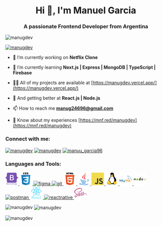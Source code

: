 <h1 align="center">Hi 👋, I'm Manuel Garcia</h1>
<h3 align="center">A passionate Frontend Developer from Argentina</h3>

<p align="left"> <img src="https://komarev.com/ghpvc/?username=manugdev&label=Profile%20views&color=0e75b6&style=flat" alt="manugdev" /> </p>

<p align="left"> <a href="https://twitter.com/manugdev" target="blank"><img src="https://img.shields.io/twitter/follow/manugdev?logo=twitter&style=for-the-badge" alt="manugdev" /></a> </p>

- 🔭 I’m currently working on **Netflix Clone**

- 🌱 I’m currently learning **Next.js | Express | MongoDB | TypeScript | Firebase**

- 👨‍💻 All of my projects are available at [https://manugdev.vercel.app/](https://manugdev.vercel.app/)

- 📝 And getting better at **React.js | Node.js**

- 📫 How to reach me **manug24696@gmail.com**

- 📄 Know about my experiences [https://mnf.red/manugdev](https://mnf.red/manugdev)

<h3 align="left">Connect with me:</h3>
<p align="left">
<a href="https://twitter.com/manugdev" target="blank"><img align="center" src="https://raw.githubusercontent.com/rahuldkjain/github-profile-readme-generator/master/src/images/icons/Social/twitter.svg" alt="manugdev" height="30" width="40" /></a>
<a href="https://linkedin.com/in/manugdev" target="blank"><img align="center" src="https://raw.githubusercontent.com/rahuldkjain/github-profile-readme-generator/master/src/images/icons/Social/linked-in-alt.svg" alt="manugdev" height="30" width="40" /></a>
<a href="https://instagram.com/manuu_garcia96" target="blank"><img align="center" src="https://raw.githubusercontent.com/rahuldkjain/github-profile-readme-generator/master/src/images/icons/Social/instagram.svg" alt="manuu_garcia96" height="30" width="40" /></a>
</p>

<h3 align="left">Languages and Tools:</h3>
<p align="left"> <a href="https://getbootstrap.com" target="_blank" rel="noreferrer"> <img src="https://raw.githubusercontent.com/devicons/devicon/master/icons/bootstrap/bootstrap-plain-wordmark.svg" alt="bootstrap" width="40" height="40"/> </a> <a href="https://www.w3schools.com/css/" target="_blank" rel="noreferrer"> <img src="https://raw.githubusercontent.com/devicons/devicon/master/icons/css3/css3-original-wordmark.svg" alt="css3" width="40" height="40"/> </a> <a href="https://www.figma.com/" target="_blank" rel="noreferrer"> <img src="https://www.vectorlogo.zone/logos/figma/figma-icon.svg" alt="figma" width="40" height="40"/> </a> <a href="https://git-scm.com/" target="_blank" rel="noreferrer"> <img src="https://www.vectorlogo.zone/logos/git-scm/git-scm-icon.svg" alt="git" width="40" height="40"/> </a> <a href="https://www.w3.org/html/" target="_blank" rel="noreferrer"> <img src="https://raw.githubusercontent.com/devicons/devicon/master/icons/html5/html5-original-wordmark.svg" alt="html5" width="40" height="40"/> </a> <a href="https://www.java.com" target="_blank" rel="noreferrer"> <img src="https://raw.githubusercontent.com/devicons/devicon/master/icons/java/java-original.svg" alt="java" width="40" height="40"/> </a> <a href="https://developer.mozilla.org/en-US/docs/Web/JavaScript" target="_blank" rel="noreferrer"> <img src="https://raw.githubusercontent.com/devicons/devicon/master/icons/javascript/javascript-original.svg" alt="javascript" width="40" height="40"/> </a> <a href="https://www.linux.org/" target="_blank" rel="noreferrer"> <img src="https://raw.githubusercontent.com/devicons/devicon/master/icons/linux/linux-original.svg" alt="linux" width="40" height="40"/> </a> <a href="https://www.mysql.com/" target="_blank" rel="noreferrer"> <img src="https://raw.githubusercontent.com/devicons/devicon/master/icons/mysql/mysql-original-wordmark.svg" alt="mysql" width="40" height="40"/> </a> <a href="https://nodejs.org" target="_blank" rel="noreferrer"> <img src="https://raw.githubusercontent.com/devicons/devicon/master/icons/nodejs/nodejs-original-wordmark.svg" alt="nodejs" width="40" height="40"/> </a> <a href="https://postman.com" target="_blank" rel="noreferrer"> <img src="https://www.vectorlogo.zone/logos/getpostman/getpostman-icon.svg" alt="postman" width="40" height="40"/> </a> <a href="https://reactjs.org/" target="_blank" rel="noreferrer"> <img src="https://raw.githubusercontent.com/devicons/devicon/master/icons/react/react-original-wordmark.svg" alt="react" width="40" height="40"/> </a> <a href="https://reactnative.dev/" target="_blank" rel="noreferrer"> <img src="https://reactnative.dev/img/header_logo.svg" alt="reactnative" width="40" height="40"/> </a> <a href="https://sass-lang.com" target="_blank" rel="noreferrer"> <img src="https://raw.githubusercontent.com/devicons/devicon/master/icons/sass/sass-original.svg" alt="sass" width="40" height="40"/> </a> </p>

<p><img align="left" src="https://github-readme-stats.vercel.app/api/top-langs?username=manugdev&show_icons=true&theme=dark&locale=en&layout=compact" alt="manugdev" /></p>

<p>&nbsp;<img align="center" src="https://github-readme-stats.vercel.app/api?username=manugdev&show_icons=true&theme=dark&locale=en" alt="manugdev" /></p>

<p><img align="center" src="https://github-readme-streak-stats.herokuapp.com/?user=manugdev&theme=dark" alt="manugdev" /></p>

